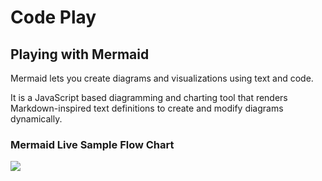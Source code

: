 # Code Play

## Playing with Mermaid

Mermaid lets you create diagrams and visualizations using text and code.

It is a JavaScript based diagramming and charting tool that renders Markdown-inspired text definitions to create and modify diagrams dynamically.

### Mermaid Live Sample Flow Chart
[![](https://mermaid.ink/img/pako:eNqtVdtu4jAQ_RUrFQtIFIUk0CqqKiUEJCTUywb1hfTBJE5rNTisY7ZFFf--Y5uQcGm1Wm0sQTxnZs6csWN_GnGeEMM1Go3PiCFEGRUuUq8INcUrWZKmi5oLXJBmp259wpziRUaK5t4doBWnS8w3wzzLuYy7GA3kKEMrjxn5EJWXbdunLn7OE8Irp6uhCU_NL6OMVHAwkKMGFyTOWXJQjWkOegcpBOGCHrikadrU8Fb-wc-20YhYmuXv8SvmAv2cRixiNDG75rwVYIFlb9rPrusGPrq5vLxFEuspyOf5G-Ftid3fjSImYYlaCg0J_01jUsLoB0T2IDKMocHHqKa0KgZb5XjgeUyKgrKXM_6QDGnKHlDqtGcDvOFs8jTSuqz5PBRYNi7perR7vyLMmzxLfdOJX0qwumZLI-clWiDDm5yUVIIWgN9UrrXalVZnHj5OH9eEb-45qCgEx4LmbBf4XFOgpNYClaIji7TZ8_mMY1bgWIS_sm4Yc7oSQb68WfDbKV1w2BPHmm3QDGU8YF4Qfl62LVevdCllVaBVgafqdV3OyZ4qwx2g_3pPOcCsGnTM6gCrAr5k7Nr77urazvZYNa1qJETp4EOLtPU_77BYc5yVWWVPhzl8zZTVU271Mjtlgv6umtpcWgatVmuYUcJEuy1VD6eT0d1MEWmFA-kXZ7goApIivRFQSrPMvRiPvb5pdhCIgabJuVObX77TRLy61uqjg2J5ALgXpnr2Dgku4JvneOMiMJo1GvXBahLTvDbrJIfzMyRj9fwNib-jCDyvb9UoIEVw9X-EwAbfkVxfDUcjv64DlPj_xGF1kFXj0Eu2X5OxN_YqGmvswPiGxvGhDutrKUbHWBK-xDSBa0xdRZGhrqjIcOEVDrK3yIBjHPzwWuThhsWGm-KsIB1jvUqwIAHFLxwvd9btH4a6OgU?type=png)](https://mermaid.live/edit#pako:eNqtVdtu4jAQ_RUrFQtIFIUk0CqqKiUEJCTUywb1hfTBJE5rNTisY7ZFFf--Y5uQcGm1Wm0sQTxnZs6csWN_GnGeEMM1Go3PiCFEGRUuUq8INcUrWZKmi5oLXJBmp259wpziRUaK5t4doBWnS8w3wzzLuYy7GA3kKEMrjxn5EJWXbdunLn7OE8Irp6uhCU_NL6OMVHAwkKMGFyTOWXJQjWkOegcpBOGCHrikadrU8Fb-wc-20YhYmuXv8SvmAv2cRixiNDG75rwVYIFlb9rPrusGPrq5vLxFEuspyOf5G-Ftid3fjSImYYlaCg0J_01jUsLoB0T2IDKMocHHqKa0KgZb5XjgeUyKgrKXM_6QDGnKHlDqtGcDvOFs8jTSuqz5PBRYNi7perR7vyLMmzxLfdOJX0qwumZLI-clWiDDm5yUVIIWgN9UrrXalVZnHj5OH9eEb-45qCgEx4LmbBf4XFOgpNYClaIji7TZ8_mMY1bgWIS_sm4Yc7oSQb68WfDbKV1w2BPHmm3QDGU8YF4Qfl62LVevdCllVaBVgafqdV3OyZ4qwx2g_3pPOcCsGnTM6gCrAr5k7Nr77urazvZYNa1qJETp4EOLtPU_77BYc5yVWWVPhzl8zZTVU271Mjtlgv6umtpcWgatVmuYUcJEuy1VD6eT0d1MEWmFA-kXZ7goApIivRFQSrPMvRiPvb5pdhCIgabJuVObX77TRLy61uqjg2J5ALgXpnr2Dgku4JvneOMiMJo1GvXBahLTvDbrJIfzMyRj9fwNib-jCDyvb9UoIEVw9X-EwAbfkVxfDUcjv64DlPj_xGF1kFXj0Eu2X5OxN_YqGmvswPiGxvGhDutrKUbHWBK-xDSBa0xdRZGhrqjIcOEVDrK3yIBjHPzwWuThhsWGm-KsIB1jvUqwIAHFLxwvd9btH4a6OgU)
